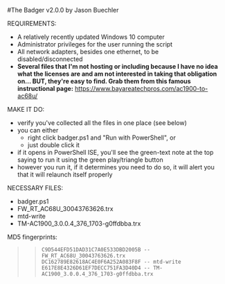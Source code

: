 #The Badger v2.0.0 by Jason Buechler

REQUIREMENTS:
* A relatively recently updated Windows 10 computer
* Administrator privileges for the user running the script
* All network adapters, besides one ethernet, to be disabled/disconnected
* __Several files that I'm not hosting or including because I have no idea what the licenses are and am not interested in taking that obligation on... BUT, they're easy to find. Grab them from this famous instructional page:__ https://www.bayareatechpros.com/ac1900-to-ac68u/

MAKE IT DO:
* verify you've collected all the files in one place (see below)
* you can either 
  * right click badger.ps1 and "Run with PowerShell", or
  * just double click it
* if it opens in PowerShell ISE, you'll see the green-text note at the top saying to run it using the green play/triangle button
* however you run it, if it determines you need to do so, it will alert you that it will relaunch itself properly 
 
NECESSARY FILES:
* badger.ps1
* FW_RT_AC68U_30043763626.trx
* mtd-write 
* TM-AC1900_3.0.0.4_376_1703-g0ffdbba.trx


MD5 fingerprints:  
>> ``C9D544EFD51DAD31C7A0E533DBD2005B -- FW_RT_AC68U_30043763626.trx``  
>> ``DC162789E82618AC4E0F6A252A083F8F -- mtd-write``  
>> ``E617E8E4326D61EF7DECC751FA3D40D4 -- TM-AC1900_3.0.0.4_376_1703-g0ffdbba.trx``  



